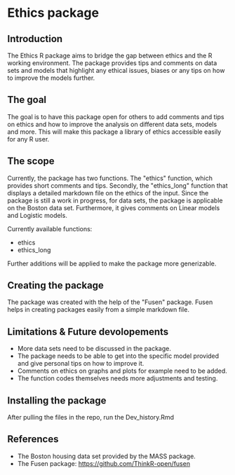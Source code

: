 # Ethics package
## Introduction

The Ethics R package aims to bridge the gap between ethics and the R working environment. The package provides tips and comments on data sets and models that highlight any ethical issues, biases or any tips on how to improve the models further.

## The goal
The goal is to have this package open for others to add comments and tips on ethics and how to improve the analysis on different data sets, models and more. This will make this package a library of ethics accessible easily for any R user.

## The scope
Currently, the package has two functions. The "ethics" function, which provides short comments and tips. Secondly, the "ethics_long" function that displays a detailed markdown file on the ethics of the input. Since the package is still a work in progress, for data sets, the package is applicable on the Boston data set. Furthermore, it gives comments on Linear models and Logistic models.

Currently available functions:
* ethics
* ethics_long

Further additions will be applied to make the package more generizable.

## Creating the package
The package was created with the help of the "Fusen" package. Fusen helps in creating packages easily from a simple markdown file. 

## Limitations & Future devolopements
* More data sets need to be discussed in the package.
* The package needs to be able to get into the specific model provided and give personal tips on how to improve it.
* Comments on ethics on graphs and plots for example need to be added.
* The function codes themselves needs more adjustments and testing.

## Installing the package
After pulling the files in the repo, run the Dev_history.Rmd

## References
* The Boston housing data set provided by the MASS package.
* The Fusen package: https://github.com/ThinkR-open/fusen
